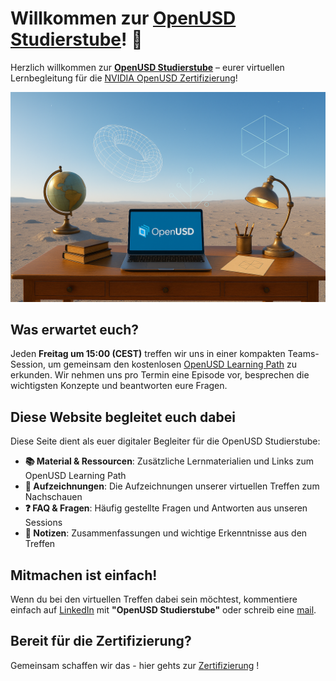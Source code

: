 # Willkommen zur [OpenUSD Studierstube](https://perfectproducts.github.io/openusd_studierstube/)! 🚀

Herzlich willkommen zur [**OpenUSD Studierstube**](https://perfectproducts.github.io/openusd_studierstube/) – eurer virtuellen Lernbegleitung für die [NVIDIA OpenUSD Zertifizierung](https://www.nvidia.com/en-us/learn/certification/openusd-development-professional/)!

![Studierstube Foto](./docs/assets/images/usd_studierstube.png)

## Was erwartet euch?

Jeden **Freitag um 15:00 (CEST)** treffen wir uns in einer kompakten Teams-Session, um gemeinsam den kostenlosen [OpenUSD Learning Path](https://nvidia-omniverse.github.io/LearnOpenUSD/) zu erkunden. Wir nehmen uns pro Termin eine Episode vor, besprechen die wichtigsten Konzepte und beantworten eure Fragen.

## Diese Website begleitet euch dabei

Diese Seite dient als euer digitaler Begleiter für die OpenUSD Studierstube:

- **📚 Material & Ressourcen**: Zusätzliche Lernmaterialien und Links zum OpenUSD Learning Path
- **🎥 Aufzeichnungen**: Die Aufzeichnungen unserer virtuellen Treffen zum Nachschauen
- **❓ FAQ & Fragen**: Häufig gestellte Fragen und Antworten aus unseren Sessions
- **📝 Notizen**: Zusammenfassungen und wichtige Erkenntnisse aus den Treffen

## Mitmachen ist einfach!

Wenn du bei den virtuellen Treffen dabei sein möchtest, kommentiere einfach auf [LinkedIn](https://www.linkedin.com/feed/update/urn:li:activity:7372237621541904384/) mit **"OpenUSD Studierstube"** oder schreib eine [mail](mailto:michael.wagner@synctwin.ai).

## Bereit für die Zertifizierung?

Gemeinsam schaffen wir das - hier gehts zur [Zertifizierung](https://www.nvidia.com/en-us/learn/certification/openusd-development-professional/) !